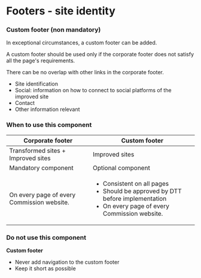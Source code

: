 # Footers - site identity

### Custom footer (non mandatory)

In exceptional circumstances, a custom footer can be added.

A custom footer should be used only if the corporate footer does not satisfy all the page's requirements.

There can be no overlap with other links in the corporate footer.
- Site identification
- Social: information on how to connect to social platforms of the improved site
- Contact
- Other information relevant

### When to use this component

| Corporate footer | Custom footer |
|---|---|
| Transformed sites + Improved sites | Improved sites |
| Mandatory component | Optional component |
| On every page of every Commission website. | <ul><li>Consistent on all pages</li><li>Should be approved by DTT before implementation</li><li>On every page of every Commission website.</li></ul> |

### Do not use this component

**Custom footer**
- Never add navigation to the custom footer
- Keep it short as possible
